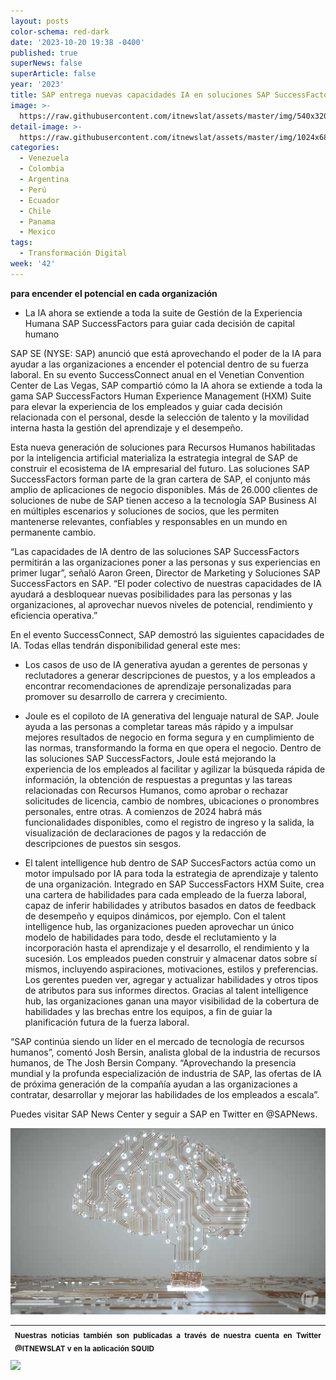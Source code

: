 ```yaml
---
layout: posts
color-schema: red-dark
date: '2023-10-20 19:38 -0400'
published: true
superNews: false
superArticle: false
year: '2023'
title: SAP entrega nuevas capacidades IA en soluciones SAP SuccessFactors
image: >-
  https://raw.githubusercontent.com/itnewslat/assets/master/img/540x320/La-inteligencia-artificial-p.jpg
detail-image: >-
  https://raw.githubusercontent.com/itnewslat/assets/master/img/1024x680/La-inteligencia-artificial-g.jpg
categories:
  - Venezuela
  - Colombia
  - Argentina
  - Perú
  - Ecuador
  - Chile
  - Panama
  - Mexico
tags:
  - Transformación Digital
week: '42'
---
```

**para encender el potencial en cada organización**

- La IA ahora se extiende a toda la suite de Gestión de la Experiencia Humana SAP SuccessFactors para guiar cada decisión de capital humano

SAP SE (NYSE: SAP) anunció que está aprovechando el poder de la IA para ayudar a las organizaciones a encender el potencial dentro de su fuerza laboral. En su evento SuccessConnect anual en el Venetian Convention Center de Las Vegas, SAP compartió cómo la IA ahora se extiende a toda la gama SAP SuccessFactors Human Experience Management (HXM) Suite para elevar la experiencia de los empleados y guiar cada decisión relacionada con el personal, desde la selección de talento y la movilidad interna hasta la gestión del aprendizaje y el desempeño.

Esta nueva generación de soluciones para Recursos Humanos habilitadas por la inteligencia artificial materializa la estrategia integral de SAP de construir el ecosistema de IA empresarial del futuro. Las soluciones SAP SuccessFactors forman parte de la gran cartera de SAP, el conjunto más amplio de aplicaciones de negocio disponibles. Más de 26.000 clientes de soluciones de nube de SAP tienen acceso a la tecnología SAP Business AI en múltiples escenarios y soluciones de socios, que les permiten mantenerse relevantes, confiables y responsables en un mundo en permanente cambio.

“Las capacidades de IA dentro de las soluciones SAP SuccessFactors permitirán a las organizaciones poner a las personas y sus experiencias en primer lugar”, señaló Aaron Green, Director de Marketing y Soluciones SAP SuccessFactors en SAP. “El poder colectivo de nuestras capacidades de IA ayudará a desbloquear nuevas posibilidades para las personas y las organizaciones, al aprovechar nuevos niveles de potencial, rendimiento y eficiencia operativa.”

En el evento SuccessConnect, SAP demostró las siguientes capacidades de IA. Todas ellas tendrán disponibilidad general este mes:

- Los casos de uso de IA generativa ayudan a gerentes de personas y reclutadores a generar descripciones de puestos, y a los empleados a encontrar recomendaciones de aprendizaje personalizadas para promover su desarrollo de carrera y crecimiento.

- Joule es el copiloto de IA generativa del lenguaje natural de SAP. Joule ayuda a las personas a completar tareas más rápido y a impulsar mejores resultados de negocio en forma segura y en cumplimiento de las normas, transformando la forma en que opera el negocio. Dentro de las soluciones SAP SuccessFactors, Joule está mejorando la experiencia de los empleados al facilitar y agilizar la búsqueda rápida de información, la obtención de respuestas a preguntas y las tareas relacionadas con Recursos Humanos, como aprobar o rechazar solicitudes de licencia, cambio de nombres, ubicaciones o pronombres personales, entre otras. A comienzos de 2024 habrá más funcionalidades disponibles, como el registro de ingreso y la salida, la visualización de declaraciones de pagos y la redacción de descripciones de puestos sin sesgos. 

- El talent intelligence hub dentro de SAP SuccesFactors actúa como un motor impulsado por IA para toda la estrategia de aprendizaje y talento de una organización. Integrado en SAP SuccessFactors HXM Suite, crea una cartera de habilidades para cada empleado de la fuerza laboral, capaz de inferir habilidades y atributos basados en datos de feedback de desempeño y equipos dinámicos, por ejemplo. Con el talent intelligence hub, las organizaciones pueden aprovechar un único modelo de habilidades para todo, desde el reclutamiento y la incorporación hasta el aprendizaje y el desarrollo, el rendimiento y la sucesión. Los empleados pueden construir y almacenar datos sobre sí mismos, incluyendo aspiraciones, motivaciones, estilos y preferencias. Los gerentes pueden ver, agregar y actualizar habilidades y otros tipos de atributos para sus informes directos. Gracias al talent intelligence hub, las organizaciones ganan una mayor visibilidad de la cobertura de habilidades y las brechas entre los equipos, a fin de guiar la planificación futura de la fuerza laboral.

“SAP continúa siendo un líder en el mercado de tecnología de recursos humanos”, comentó Josh Bersin, analista global de la industria de recursos humanos, de The Josh Bersin Company. “Aprovechando la presencia mundial y la profunda especialización de industria de SAP, las ofertas de IA de próxima generación de la compañía ayudan a las organizaciones a contratar, desarrollar y mejorar las habilidades de los empleados a escala”.

Puedes visitar SAP News Center y seguir a SAP en Twitter en @SAPNews.

![](https://raw.githubusercontent.com/itnewslat/assets/master/img/540x320/La-inteligencia-artificial-p.jpg)

<table style="height: 42px;" width="569">
<tbody>
<tr>
<td style="text-align: justify;"><sub><strong>Nuestras noticias también son publicadas a través de nuestra cuenta en Twitter <a href="https://twitter.com/itnewslat?lang=es">@ITNEWSLAT</a> y en la aplicación <a href="https://squidapp.co/en/">SQUID</a></strong></sub></td>
</tr>
</tbody>
</table>

<img src="https://tracker.metricool.com/c3po.jpg?hash=56f88a41e39ab42c063cc51676587a04"/>
